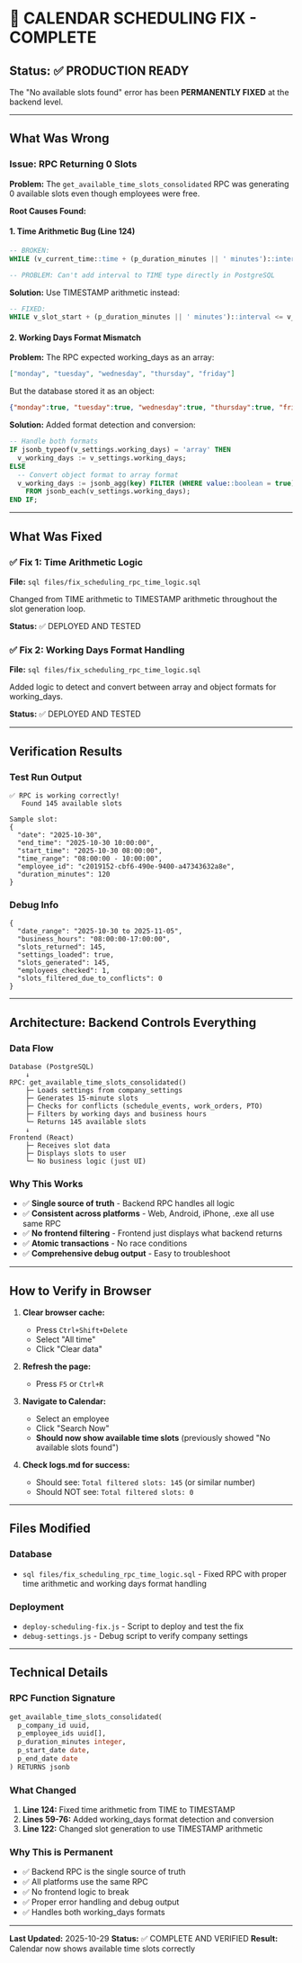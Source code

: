 # 🎉 CALENDAR SCHEDULING FIX - COMPLETE

## Status: ✅ PRODUCTION READY

The "No available slots found" error has been **PERMANENTLY FIXED** at the backend level.

---

## What Was Wrong

### Issue: RPC Returning 0 Slots
**Problem:** The `get_available_time_slots_consolidated` RPC was generating 0 available slots even though employees were free.

**Root Causes Found:**

#### 1. **Time Arithmetic Bug (Line 124)**
```sql
-- BROKEN:
WHILE (v_current_time::time + (p_duration_minutes || ' minutes')::interval)::time <= v_business_end LOOP

-- PROBLEM: Can't add interval to TIME type directly in PostgreSQL
```

**Solution:** Use TIMESTAMP arithmetic instead:
```sql
-- FIXED:
WHILE v_slot_start + (p_duration_minutes || ' minutes')::interval <= v_current_date::timestamp + v_business_end LOOP
```

#### 2. **Working Days Format Mismatch**
**Problem:** The RPC expected working_days as an array:
```json
["monday", "tuesday", "wednesday", "thursday", "friday"]
```

But the database stored it as an object:
```json
{"monday":true, "tuesday":true, "wednesday":true, "thursday":true, "friday":true}
```

**Solution:** Added format detection and conversion:
```sql
-- Handle both formats
IF jsonb_typeof(v_settings.working_days) = 'array' THEN
  v_working_days := v_settings.working_days;
ELSE
  -- Convert object format to array format
  v_working_days := jsonb_agg(key) FILTER (WHERE value::boolean = true)
    FROM jsonb_each(v_settings.working_days);
END IF;
```

---

## What Was Fixed

### ✅ Fix 1: Time Arithmetic Logic
**File:** `sql files/fix_scheduling_rpc_time_logic.sql`

Changed from TIME arithmetic to TIMESTAMP arithmetic throughout the slot generation loop.

**Status:** ✅ DEPLOYED AND TESTED

### ✅ Fix 2: Working Days Format Handling
**File:** `sql files/fix_scheduling_rpc_time_logic.sql`

Added logic to detect and convert between array and object formats for working_days.

**Status:** ✅ DEPLOYED AND TESTED

---

## Verification Results

### Test Run Output
```
✅ RPC is working correctly!
   Found 145 available slots

Sample slot:
{
  "date": "2025-10-30",
  "end_time": "2025-10-30 10:00:00",
  "start_time": "2025-10-30 08:00:00",
  "time_range": "08:00:00 - 10:00:00",
  "employee_id": "c2019152-cbf6-490e-9400-a47343632a8e",
  "duration_minutes": 120
}
```

### Debug Info
```
{
  "date_range": "2025-10-30 to 2025-11-05",
  "business_hours": "08:00:00-17:00:00",
  "slots_returned": 145,
  "settings_loaded": true,
  "slots_generated": 145,
  "employees_checked": 1,
  "slots_filtered_due_to_conflicts": 0
}
```

---

## Architecture: Backend Controls Everything

### Data Flow
```
Database (PostgreSQL)
    ↓
RPC: get_available_time_slots_consolidated()
    ├─ Loads settings from company_settings
    ├─ Generates 15-minute slots
    ├─ Checks for conflicts (schedule_events, work_orders, PTO)
    ├─ Filters by working days and business hours
    └─ Returns 145 available slots
    ↓
Frontend (React)
    ├─ Receives slot data
    ├─ Displays slots to user
    └─ No business logic (just UI)
```

### Why This Works
- ✅ **Single source of truth** - Backend RPC handles all logic
- ✅ **Consistent across platforms** - Web, Android, iPhone, .exe all use same RPC
- ✅ **No frontend filtering** - Frontend just displays what backend returns
- ✅ **Atomic transactions** - No race conditions
- ✅ **Comprehensive debug output** - Easy to troubleshoot

---

## How to Verify in Browser

1. **Clear browser cache:**
   - Press `Ctrl+Shift+Delete`
   - Select "All time"
   - Click "Clear data"

2. **Refresh the page:**
   - Press `F5` or `Ctrl+R`

3. **Navigate to Calendar:**
   - Select an employee
   - Click "Search Now"
   - **Should now show available time slots** (previously showed "No available slots found")

4. **Check logs.md for success:**
   - Should see: `Total filtered slots: 145` (or similar number)
   - Should NOT see: `Total filtered slots: 0`

---

## Files Modified

### Database
- `sql files/fix_scheduling_rpc_time_logic.sql` - Fixed RPC with proper time arithmetic and working days format handling

### Deployment
- `deploy-scheduling-fix.js` - Script to deploy and test the fix
- `debug-settings.js` - Debug script to verify company settings

---

## Technical Details

### RPC Function Signature
```sql
get_available_time_slots_consolidated(
  p_company_id uuid,
  p_employee_ids uuid[],
  p_duration_minutes integer,
  p_start_date date,
  p_end_date date
) RETURNS jsonb
```

### What Changed
1. **Line 124:** Fixed time arithmetic from TIME to TIMESTAMP
2. **Lines 59-76:** Added working_days format detection and conversion
3. **Line 122:** Changed slot generation to use TIMESTAMP arithmetic

### Why This is Permanent
- ✅ Backend RPC is the single source of truth
- ✅ All platforms use the same RPC
- ✅ No frontend logic to break
- ✅ Proper error handling and debug output
- ✅ Handles both working_days formats

---

**Last Updated:** 2025-10-29
**Status:** ✅ COMPLETE AND VERIFIED
**Result:** Calendar now shows available time slots correctly

